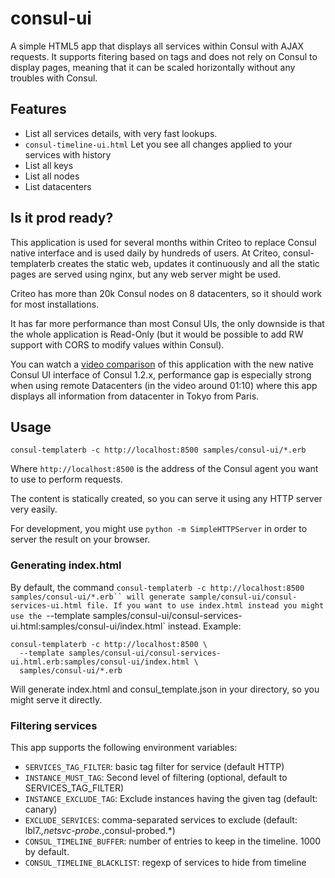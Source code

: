 # consul-ui

A simple HTML5 app that displays all services within Consul with AJAX requests.
It supports fitering based on tags and does not rely on Consul to display pages,
meaning that it can be scaled horizontally without any troubles with Consul.

## Features

* List all services details, with very fast lookups.
* `consul-timeline-ui.html` Let you see all changes applied to your services with history
* List all keys
* List all nodes
* List datacenters

## Is it prod ready?

This application is used for several months within Criteo to replace Consul native interface and
is used daily by hundreds of users. At Criteo, consul-templaterb creates the static web, updates
it continuously and all the static pages are served using nginx, but any web server might be used.

Criteo has more than 20k Consul nodes on 8 datacenters, so it should work for most installations.

It has far more performance than most Consul UIs, the only downside is that the whole application
is Read-Only (but it would be possible to add RW support with CORS to modify values within
Consul).

You can watch a [video comparison](https://www.youtube.com/watch?v=o7VEox2FSEs) of this application
with the new native Consul UI interface of Consul 1.2.x, performance gap is especially strong
when using remote Datacenters (in the video around 01:10) where this app displays all information
from datacenter in Tokyo from Paris.

## Usage

```shell
consul-templaterb -c http://localhost:8500 samples/consul-ui/*.erb
```

Where `http://localhost:8500` is the address of the Consul agent you want to use to
perform requests.

The content is statically created, so you can serve it using any HTTP server very easily.

For development, you might use `python -m SimpleHTTPServer` in order to server the result
on your browser.

### Generating index.html

By default, the command `consul-templaterb -c http://localhost:8500 samples/consul-ui/*.erb``
will generate sample/consul-ui/consul-services-ui.html file. If you want to use index.html instead
you might use the `--template samples/consul-ui/consul-services-ui.html:samples/consul-ui/index.html`
instead. Example:

```shell
consul-templaterb -c http://localhost:8500 \
  --template samples/consul-ui/consul-services-ui.html.erb:samples/consul-ui/index.html \
  samples/consul-ui/*.erb
```

Will generate index.html and consul_template.json in your directory, so you might serve it directly.

### Filtering services

This app supports the following environment variables:

* `SERVICES_TAG_FILTER`: basic tag filter for service (default HTTP)
* `INSTANCE_MUST_TAG`: Second level of filtering (optional, default to SERVICES_TAG_FILTER)
* `INSTANCE_EXCLUDE_TAG`: Exclude instances having the given tag (default: canary)
* `EXCLUDE_SERVICES`: comma-separated services to exclude (default: lbl7.*,netsvc-probe.*,consul-probed.*)
* `CONSUL_TIMELINE_BUFFER`: number of entries to keep in the timeline. 1000 by default.
* `CONSUL_TIMELINE_BLACKLIST`: regexp of services to hide from timeline
